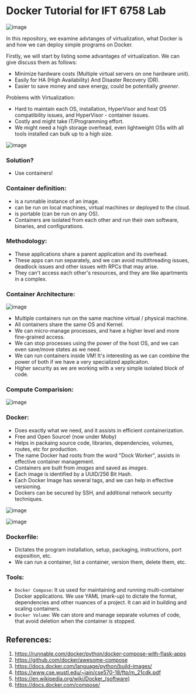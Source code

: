 # Docker Tutorial for IFT 6758 Lab
![image](https://user-images.githubusercontent.com/20723780/143995444-96c1dcc1-8124-4989-b427-43299eb4ca43.png)


In this repository, we examine advtanges of virtualization, what Docker is and how we can deploy simple programs on Docker.

Firstly, we will start by listing some advantages of virtualization. We can give discuss them as follows: 

- Minimize hardware costs (Multiple virtual servers on one hardware unit).
- Easily for HA (High Availability) And Disaster Recovery (DR). 
- Easier to save money and save energy, could be potentially _greener_. 

Problems with Virtualization: 

- Hard to maintain each OS, installation, HyperVisor and host OS compatibility issues, and HyperVisor - container issues. 
- Costly and might take IT/Programming effort.
- We might need a high storage overhead, even lightweight OSs with all tools installed can bulk up to a high size.

![image](https://user-images.githubusercontent.com/20723780/143990359-17532e37-62fc-4fc0-8e23-c7914ff1b430.png)

### Solution? 

- Use containers! 

### Container definition: 

- is a runnable instance of an image. 
- can be run on local machines, virtual machines or deployed to the cloud.
- is portable (can be run on any OS).
- Containers are isolated from each other and run their own software, binaries, and configurations.

### Methodology: 
- These applications share a parent application and its overhead. 
- These apps can run separately, and we can avoid multithreading issues, deadlock issues and other issues with RPCs that may arise. 
- They can't access each other's resources, and they are like apartments in a complex. 

### Container Architecture: 

![image](https://user-images.githubusercontent.com/20723780/143990532-bc3b9d6b-1d67-4753-8b18-6f6cd4d2186f.png)

- Multiple containers run on the same machine virtual / physical machine. 
- All containers share the same OS and Kernel. 
- We can micro-manage processes, and have a higher level and more fine-grained access. 
- We can stop processes using the power of the host OS, and we can even save/move states as we need. 
- We can run containers inside VM! It's interesting as we can combine the power of both if we have a very specialized applicaiton. 
- Higher security as we are working with a very simple isolated block of code.


### Compute Comparision:

![image](https://user-images.githubusercontent.com/20723780/143990826-2309c269-5e52-48b3-ac73-fa58de183542.png)

### Docker: 

- Does exactly what we need, and it assists in efficient containerization. 
- Free and Open Source! (now under Moby)
- Helps in packaing source code, libraries, dependencies, volumes, routes, etc for production.
- The name Docker had roots from the word "Dock Worker", assists in effective container management. 
- Containers are built from _images_ and saved as _images_. 
- Each image is identified by a UUID/256 Bit Hash. 
- Each Docker Image has several tags, and we can help in effective versioning. 
- Dockers can be secured by SSH, and additional network security techniques. 

![image](https://user-images.githubusercontent.com/20723780/143991344-12ac2ac0-7bbc-444d-b43d-aeb92ec1d430.png)

![image](https://user-images.githubusercontent.com/20723780/143991532-b8d7e0d5-070b-4d01-aa6c-1ce058a0967e.png)

### Dockerfile:

- Dictates the program installation, setup, packaging, instructions, port exposition, etc. 
- We can run a container, list a container, version them, delete them, etc. 

### Tools: 

- `Docker Compose`: It us used for maintaining and running multi-container Docker applications. We use YAML (mark-up) to dictate the format, dependencies and other nuances of a project. It can aid in building and scaling containers.
- `Docker Volume`: We can store and manage separate volumes of code, that avoid deletion when the container is stopped. 

## References:

1. https://runnable.com/docker/python/docker-compose-with-flask-apps
2. https://github.com/docker/awesome-compose
3. https://docs.docker.com/language/python/build-images/
4. https://www.cse.wustl.edu/~jain/cse570-18/ftp/m_21cdk.pdf
5. https://en.wikipedia.org/wiki/Docker_(software)
6. https://docs.docker.com/compose/
